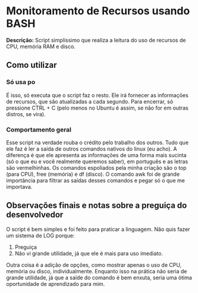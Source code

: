 # Monitoramento de Recursos usando BASH
**Descrição:** Script simplíssimo que realiza a leitura do uso de recursos de CPU, memória RAM e disco.

## Como utilizar
### Só usa po
É isso, só executa que o script faz o resto. Ele irá fornecer as informações de recursos, que são atualizadas a cada segundo. Para encerrar, 
só pressione CTRL + C (pelo menos no Ubuntu é assim, se não for em outras distros, se vira).

### Comportamento geral
Esse script na verdade rouba o crédito pelo trabalho dos outros. Tudo que ele faz é ler a saída de outros comandos nativos do linux (eu acho).
A diferença é que ele apresenta as informações de uma forma mais sucinta (só o que eu e você realmente queremos saber), em português e as letras
são vermelhinhas. Os comandos espoliados pela minha criação são o top (para CPU), free (memória) e df (disco). O comando awk foi de grande importância
para filtrar as saídas desses comandos e pegar só o que me importava.

## Observações finais e notas sobre a preguiça do desenvolvedor
O script é bem simples e foi feito para praticar a linguagem. Não quis fazer um sistema de LOG porque:
1. Preguiça
2. Não vi grande utilidade, já que ele é mais para uso imediato.

Outra coisa é a adição de opções, como mostrar apenas o uso de CPU, memória ou disco, individualmente. Enquanto isso na prática não seria de grande
utilidade, já que a saíde do comando é bem enxuta, seria uma ótima oportunidade de aprendizado para mim. 